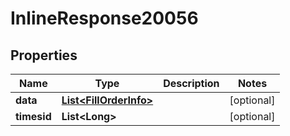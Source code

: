 
# InlineResponse20056

## Properties
Name | Type | Description | Notes
------------ | ------------- | ------------- | -------------
**data** | [**List&lt;FillOrderInfo&gt;**](FillOrderInfo.md) |  |  [optional]
**timesid** | **List&lt;Long&gt;** |  |  [optional]



